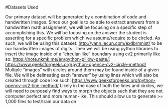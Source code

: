 #Datasets Used

Our primary dataset will be generated by a combination of code and handwritten images. Since our goal is to be able to extract answers from a handwritten math assignment, we will be focusing on a specific step of accomplishing this. We will be focusing on the answer the student is asserting for a specific problem which we assume/require to be circled.
As such, we will be using this dataset: http://yann.lecun.com/exdb/mnist/ to be our handwritten images of digits. Then we will be using python libraries to insert the image inside of a “circular-like” boundary using cv2 primarily like so: https://note.nkmk.me/en/python-pillow-paste/; https://www.geeksforgeeks.org/python-opencv-cv2-circle-method/
Multiple “images” with circles around them may be found inside of a given file. We will be delineating each “answer” by using lines which will also be created through code like such: https://www.geeksforgeeks.org/python-opencv-cv2-line-method/
Likely in the case of both the lines and circles, we will need to purposely find ways to morph the objects such that they are not computer perfect and more human-like.
This should allow us to generate >= 1,000 files to test/train our data on.
